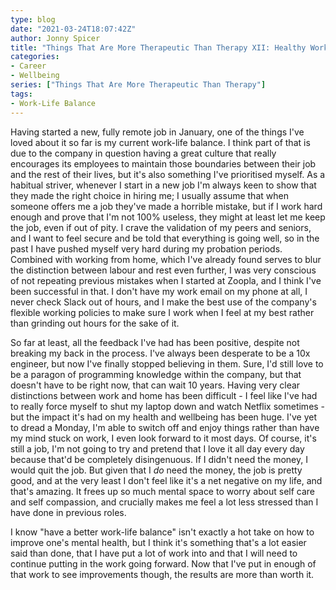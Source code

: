 ```yaml
---
type: blog
date: "2021-03-24T18:07:42Z"
author: Jonny Spicer
title: "Things That Are More Therapeutic Than Therapy XII: Healthy Work-Life Boundaries"
categories:
- Career
- Wellbeing
series: ["Things That Are More Therapeutic Than Therapy"]
tags:
- Work-Life Balance
---
```

Having started a new, fully remote job in January, one of the things I've loved about it so far is my current work-life balance. I think part of that is due to the company in question
having a great culture that really encourages its employees to maintain those boundaries between their job and the rest of their lives, but it's also something I've prioritised myself.
As a habitual striver, whenever I start in a new job I'm always keen to show that they made the right choice in hiring me; I usually assume that when someone offers me a job they've
made a horrible mistake, but if I work hard enough and prove that I'm not 100% useless, they might at least let me keep the job, even if out of pity. I crave the validation of my
peers and seniors, and I want to feel secure and be told that everything is going well, so in the past I have pushed myself very hard during my probation periods. Combined with
working from home, which I've already found serves to blur the distinction between labour and rest even further, I was very conscious of not repeating previous mistakes when I started
at Zoopla, and I think I've been successful in that. I don't have my work email on my phone at all, I never check Slack out of hours, and I make the best use of the company's flexible
working policies to make sure I work when I feel at my best rather than grinding out hours for the sake of it.

So far at least, all the feedback I've had has been positive, despite not breaking my back in the process. I've always been desperate to be a 10x engineer, but now I've finally
stopped believing in them. Sure, I'd still love to be a paragon of programming knowledge within the company, but that doesn't have to be right now, that can wait 10 years. Having
very clear distinctions between work and home has been difficult - I feel like I've had to really force myself to shut my laptop down and watch Netflix sometimes - but the impact
it's had on my health and wellbeing has been huge. I've yet to dread a Monday, I'm able to switch off and enjoy things rather than have my mind stuck on work, I even look forward to
it most days. Of course, it's still a job, I'm not going to try and pretend that I love it all day every day because that'd be completely disingenuous. If I didn't need the money, I
would quit the job. But given that I *do* need the money, the job is pretty good, and at the very least I don't feel like it's a net negative on my life, and that's amazing. It frees
up so much mental space to worry about self care and self compassion, and crucially makes me feel a lot less stressed than I have done in previous roles.

I know "have a better work-life balance" isn't exactly a hot take on how to improve one's mental health, but I think it's something that's a lot easier said than done, that I have
put a lot of work into and that I will need to continue putting in the work going forward. Now that I've put in enough of that work to see improvements though, the results are more
than worth it.
